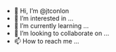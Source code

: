 - 👋 Hi, I’m @jtconlon
- 👀 I’m interested in ...
- 🌱 I’m currently learning ...
- 💞️ I’m looking to collaborate on ...
- 📫 How to reach me ...

<!---
jtconlon/jtconlon is a ✨ special ✨ repository because its `README.md` (this file) appears on your GitHub profile.
You can click the Preview link to take a look at your changes.
--->
